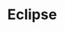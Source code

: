 ---
title: Eclipse
headline: Play classic video games on the web.
state: active
link: https://eclipseemu.me
github: https://github.com/eclipseemu
priority: 1
feature: true
startDate: 02-10-2018
screenshot: ~/assets/screenshots/eclipse.png
languages: [typescript, rust, c]
---